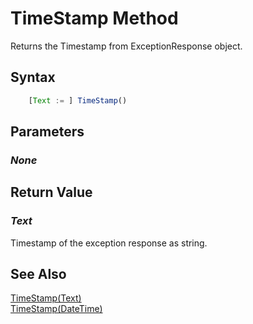 # TimeStamp Method
Returns the Timestamp from ExceptionResponse object.

## Syntax
```javascript
	[Text := ] TimeStamp()
```

## Parameters
### *None*

## Return Value
### *Text*
Timestamp of the exception response as string.

## See Also
[TimeStamp(Text)](./timestamp2.md)<br />
[TimeStamp(DateTime)](./timestamp3.md)<br />
